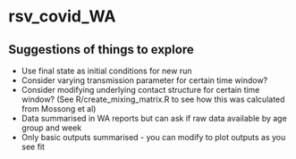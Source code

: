 # rsv_covid_WA

## Suggestions of things to explore

* Use final state as initial conditions for new run
* Consider varying transmission parameter for certain time window?
* Consider modifying underlying contact structure for certain time window? (See R/create_mixing_matrix.R to see how this was calculated from Mossong et al)
* Data summarised in WA reports but can ask if raw data available by age group and week
* Only basic outputs summarised - you can modify to plot outputs as you see fit